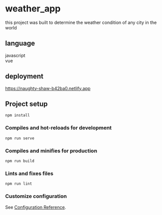# weather_app
this project was built to determine the weather condition of any city in the world

## language
javascript                                                      
vue

## deployment

https://naughty-shaw-b42ba0.netlify.app

## Project setup
```
npm install
```

### Compiles and hot-reloads for development
```
npm run serve
```

### Compiles and minifies for production
```
npm run build
```

### Lints and fixes files
```
npm run lint
```

### Customize configuration
See [Configuration Reference](https://cli.vuejs.org/config/).
